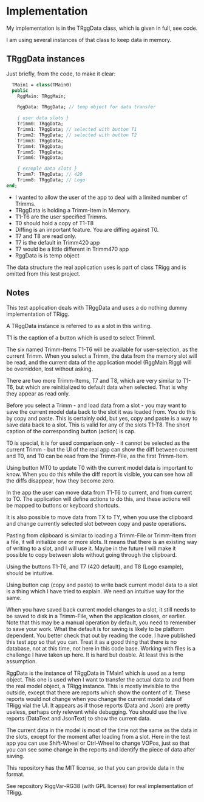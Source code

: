 # Implementation

My implementation is in the TRggData class, which is given in full, see code.

I am using several instances of that class to keep data in memory.

## TRggData instances

Just briefly, from the code, to make it clear:

```pascal
  TMain1 = class(TMain0)
  public
    RggMain: TRggMain;

    RggData: TRggData; // temp object for data transfer

    { user data slots }
    Trimm0: TRggData;
    Trimm1: TRggData; // selected with button T1
    Trimm2: TRggData; // selected with button T2
    Trimm3: TRggData;
    Trimm4: TRggData;
    Trimm5: TRggData;
    Trimm6: TRggData;

    { example data slots }
    Trimm7: TRggData; // 420
    Trimm8: TRggData; // Logo
end;
```

- I wanted to allow the user of the app to deal with a limited number of Trimms.
- TRggData is holding a Trimm-Item in Memory.
- T1-T6 are the user specified Trimms.
- T0 should hold a copy of T1-T8
- Diffing is an important feature. You are diffing against T0.
- T7 and T8 are read only.
- T7 is the default in Trimm420 app
- T7 would be a little different in Trimm470 app
- RggData is is temp object

The data structure the real application uses is part of class TRigg and is omitted from this test project.

## Notes

This test application deals with TRggData and uses a do nothing dummy implementation of TRigg.

A TRggData instance is referred to as a slot in this writing.

T1 is the caption of a button which is used to select Trimm1.

The six named Trimm-Items T1-T6 will be available for user-selection, as the current Trimm.
When you select a Trimm, the data from the memory slot will be read,
and the current data of the application model (RggMain.Rigg) will be overridden, lost without asking.

There are two more Trimm-Items, T7 and T8, which are very similar to T1-T6,
but which are reinitialized to default data when selected.
That is why they appear as read only.

Before you select a Trimm - and load data from a slot -
you may want to save the current model data back to the slot it was loaded from.
You do this by copy and paste.
This is certainly odd, but yes, copy and paste is a way to save data back to a slot.
This is valid for any of the slots T1-T8.
The short caption of the corresponding button (action) is cap.

T0 is special, it is for used comparison only - it cannot be selected as the current Trimm -
but the UI of the real app can show the diff between current and T0,
and T0 can be read from the Trimm-File, as the first Trimm-Item.

Using button MT0 to update T0 with the current model data is important to know.
When you do this while the diff report is visible,
you can see how all the diffs disappear,
how they become zero.

In the app the user can move data from T1-T6 to current,
and from current to TO.
The application will define actions to do this,
and these actions will be mapped to buttons or keyboard shortcuts.

It is also possible to move data from TX to TY, when you use the clipboard
and change currently selected slot between copy and paste operations.

Pasting from clipboard is similar to loading a Trimm-File or Trimm-Item from a file,
it will initialize one or more slots.
It means that there is an existing way of writing to a slot, and I will use it.
Maybe in the future I will make it possible to copy between slots without going through the clipboard.

Using the buttons T1-T6, and T7 (420 default), and T8 (Logo example), should be intuitive.

Using button cap (copy and paste) to write back current model data to a slot is a thing which I have tried to explain.
We need an intuitive way  for the same.

When you have saved back current model changes to a slot,
it still needs to be saved to disk in a Trimm-File,
when the application closes, or earlier.
Note that this may be a manual operation by default, you need to remember to save your work.
What the default is for saving is likely to be platform dependent.
You better check that out by reading the code.
I have published this test app so that you can.
Treat it as a good thing that there is no database, not at this time, not here in this code base.
Working with files is a challenge I have taken up here.
It is hard but doable. At least this is the assumption.

RggData is the instance of TRggData in TMain1 which is used as a temp object.
This one is used when I want to transfer the actual data to and from the real model object, a TRigg instance.
This is mostly invisible to the outside, except that there are reports which show the content of it.
These reports would not change when you change the current model data of TRigg vial the UI.
It appears as if those reports (Data and Json) are pretty useless, perhaps only relevant while debugging.
You should use the live reports (DataText and JsonText) to show the current data.

The current data in the model is most of the time not the same as the data in the slots,
except for the moment after loading from a slot.
Here in the test app you can use Shift-Wheel or Ctrl-Wheel to change VOPos,
just so that you can see some change in the reports and identify the piece of data after saving.

This repository has the MIT license, so that you can provide data in the format.

See repository RiggVar-RG38 (with GPL license) for real implementation of TRigg.
